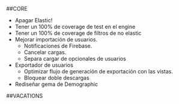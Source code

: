 ##CORE

- Apagar Elastic!
- Tener un 100% de coverage de test en el engine
- Tener un 100% de coverage de filtros de no elastic
- Mejorar importación de usuarios.
	- Notificaciones de Firebase.
	- Cancelar cargas.
	- Separa cargar de opcionales de usuarios
- Exportador de usuarios
	- Optimizar flujo de generación de exportación con las vistas.
	- Bloquear doble descargas
- Rediseñar gema de Demographic

##VACATIONS

